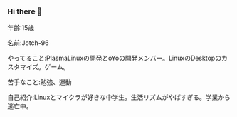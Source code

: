 ### Hi there 👋
年齢:15歳

名前:Jotch-96

やってること:PlasmaLinuxの開発とoYoの開発メンバー。LinuxのDesktopのカスタマイズ。ゲーム。

苦手なこと:勉強、運動

自己紹介:Linuxとマイクラが好きな中学生。生活リズムがやばすぎる。学業から逃亡中。
